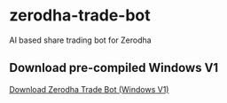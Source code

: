 # zerodha-trade-bot 
AI based share trading bot for Zerodha

## Download pre-compiled Windows V1
[Download Zerodha Trade Bot (Windows V1)](https://github.com/prithwirajbose/zerodha-trade-bot/releases/tag/build-v1)

